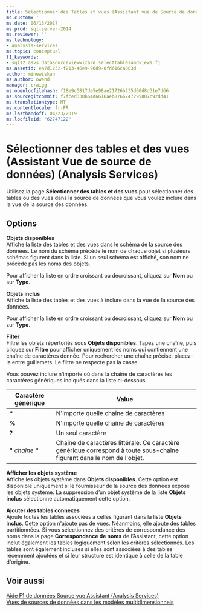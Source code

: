 ```yaml
---
title: Sélectionner des Tables et vues (Assistant vue de Source de données) (Analysis Services) | Microsoft Docs
ms.custom: ''
ms.date: 06/13/2017
ms.prod: sql-server-2014
ms.reviewer: ''
ms.technology:
- analysis-services
ms.topic: conceptual
f1_keywords:
- sql12.asvs.datasourceviewwizard.selecttablesandviews.f1
ms.assetid: ea7d1232-f213-46e9-90d9-0fd616ca003d
author: minewiskan
ms.author: owend
manager: craigg
ms.openlocfilehash: f18e9c5817de5e98ae21726b235d60d8d31e7d66
ms.sourcegitcommit: f7fced330b64d6616aeb8766747295807c92dd41
ms.translationtype: MT
ms.contentlocale: fr-FR
ms.lasthandoff: 04/23/2019
ms.locfileid: "62747122"
---
```

# <a name="select-tables-and-views-data-source-view-wizard-analysis-services"></a>Sélectionner des tables et des vues (Assistant Vue de source de données) (Analysis Services)
  Utilisez la page **Sélectionner des tables et des vues** pour sélectionner des tables ou des vues dans la source de données que vous voulez inclure dans la vue de la source des données.  
  
## <a name="options"></a>Options  
 **Objets disponibles**  
 Affiche la liste des tables et des vues dans le schéma de la source des données. Le nom du schéma précède le nom de chaque objet si plusieurs schémas figurent dans la liste. Si un seul schéma est affiché, son nom ne précède pas les noms des objets.  
  
 Pour afficher la liste en ordre croissant ou décroissant, cliquez sur **Nom** ou sur **Type**.  
  
 **Objets inclus**  
 Affiche la liste des tables et des vues à inclure dans la vue de la source des données.  
  
 Pour afficher la liste en ordre croissant ou décroissant, cliquez sur **Nom** ou sur **Type**.  
  
 **Filter**  
 Filtre les objets répertoriés sous **Objets disponibles**. Tapez une chaîne, puis cliquez sur **Filtre** pour afficher uniquement les noms qui contiennent une chaîne de caractères donnée. Pour rechercher une chaîne précise, placez-la entre guillemets. Le filtre ne respecte pas la casse.  
  
 Vous pouvez inclure n'importe où dans la chaîne de caractères les caractères génériques indiqués dans la liste ci-dessous.  
  
|Caractère générique|Value|  
|------------------------|-----------|  
|**\***|N'importe quelle chaîne de caractères|  
|**%**|N'importe quelle chaîne de caractères|  
|**?**|Un seul caractère|  
|**"** *chaîne* **"**|Chaîne de caractères littérale. Ce caractère générique correspond à toute sous-chaîne figurant dans le nom de l'objet.|  
  
 **Afficher les objets système**  
 Affiche les objets système dans **Objets disponibles**. Cette option est disponible uniquement si le fournisseur de la source des données expose les objets système. La suppression d’un objet système de la liste **Objets inclus** sélectionne automatiquement cette option.  
  
 **Ajouter des tables connexes**  
 Ajoute toutes les tables associées à celles figurant dans la liste **Objets inclus**. Cette option n'ajoute pas de vues. Néanmoins, elle ajoute des tables partitionnées. Si vous sélectionnez des critères de correspondance des noms dans la page **Correspondance de noms** de l’Assistant, cette option inclut également les tables logiquement selon les critères sélectionnés. Les tables sont également incluses si elles sont associées à des tables récemment ajoutées et si leur structure est identique à celle de la table d'origine.  
  
## <a name="see-also"></a>Voir aussi  
 [Aide F1 de données Source vue Assistant &#40;Analysis Services&#41;](data-source-view-wizard-f1-help-analysis-services.md)   
 [Vues de sources de données dans les modèles multidimensionnels](multidimensional-models/data-source-views-in-multidimensional-models.md)  
  
  

